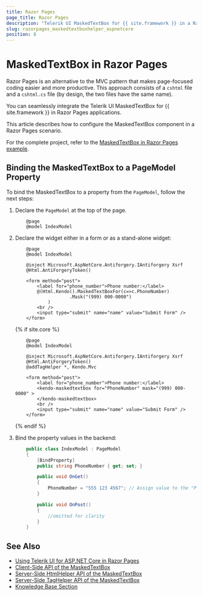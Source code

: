 ```yaml
---
title: Razor Pages
page_title: Razor Pages
description: "Telerik UI MaskedTextBox for {{ site.framework }} in a RazorPages application."
slug: razorpages_maskedtextboxhelper_aspnetcore
position: 8
---
```


# MaskedTextBox in Razor Pages

Razor Pages is an alternative to the MVC pattern that makes page-focused coding easier and more productive. This approach consists of a `cshtml` file and a `cshtml.cs` file (by design, the two files have the same name). 

You can seamlessly integrate the Telerik UI MaskedTextBox for {{ site.framework }} in Razor Pages applications.

This article describes how to configure the MaskedTextBox component in a Razor Pages scenario.

For the complete project, refer to the [MaskedTextBox in Razor Pages example](https://github.com/telerik/ui-for-aspnet-core-examples/blob/master/Telerik.Examples.RazorPages/Telerik.Examples.RazorPages/Pages/MaskedTextBox/MaskedTextBoxEditing.cshtml).

## Binding the MaskedTextBox to a PageModel Property

To bind the MaskedTextBox to a property from the `PageModel`, follow the next steps:

1. Declare the `PageModel` at the top of the page.

    ```Razor
        @page
        @model IndexModel
    ```

1. Declare the widget either in a form or as a stand-alone widget:


    ```HtmlHelper
        @page
        @model IndexModel

        @inject Microsoft.AspNetCore.Antiforgery.IAntiforgery Xsrf
        @Html.AntiForgeryToken()

        <form method="post">
            <label for="phone_number">Phone number:</label>
            @(Html.Kendo().MaskedTextBoxFor(c=>c.PhoneNumber)
                        .Mask("(999) 000-0000")
                )
            <br />
            <input type="submit" name="name" value="Submit Form" />
        </form>
    ```
    {% if site.core %}
    ```TagHelper
        @page
        @model IndexModel

        @inject Microsoft.AspNetCore.Antiforgery.IAntiforgery Xsrf
        @Html.AntiForgeryToken()
        @addTagHelper *, Kendo.Mvc

        <form method="post">
            <label for="phone_number">Phone number:</label>
            <kendo-maskedtextbox for="PhoneNumber" mask="(999) 000-0000" >
            </kendo-maskedtextbox>
            <br />
            <input type="submit" name="name" value="Submit Form" />
        </form>
    ```
    {% endif %}

1. Bind the property values in the backend:

    ```C#
        public class IndexModel : PageModel
        {
            [BindProperty]
            public string PhoneNumber { get; set; }

            public void OnGet()
            {
                PhoneNumber = "555 123 4567"; // Assign value to the "PhoneNumber" property, if needed.
            }

            public void OnPost()
            {
                //omitted for clarity
            }
        }
    ```

## See Also

* [Using Telerik UI for ASP.NET Core in Razor Pages](https://docs.telerik.com/aspnet-core/getting-started/razor-pages#using-telerik-ui-for-aspnet-core-in-razor-pages)
* [Client-Side API of the MaskedTextBox](https://docs.telerik.com/kendo-ui/api/javascript/ui/maskedtextbox)
* [Server-Side HtmlHelper API of the MaskedTextBox](/api/maskedtextbox)
* [Server-Side TagHelper API of the MaskedTextBox](/api/taghelpers/maskedtextbox)
* [Knowledge Base Section](/knowledge-base)

